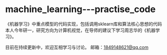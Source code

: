 # machine_learning---practise_code
《机器学习》中重点模型的代码实现，包括调用sklearn库和算法核心思想的代码  
本人今年研一，研究方向为计算机视觉，在导师的建议下学习周志华的《机器学习》。

目前在持续更新中，欢迎互相学习与讨论。
邮箱：1849148621@qq.com
